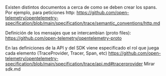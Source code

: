 Existen distintos documentos a cerca de como se deben crear los spans.
Por ejemplo, para peticiones http: https://github.com/open-telemetry/opentelemetry-specification/blob/main/specification/trace/semantic_conventions/http.md

Definición de los mensajes que se intercambian (proto files): https://github.com/open-telemetry/opentelemetry-proto

En las definiciones de la API y del SDK viene especificado el rol que juega cada elemento (TraceProvider, Tracer, Span, etc)
https://github.com/open-telemetry/opentelemetry-specification/blob/main/specification/trace/api.md#tracerprovider
Mirar sdk.md
